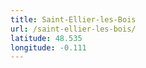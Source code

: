 ```yaml
---
title: Saint-Ellier-les-Bois
url: /saint-ellier-les-bois/
latitude: 48.535
longitude: -0.111
---
```

